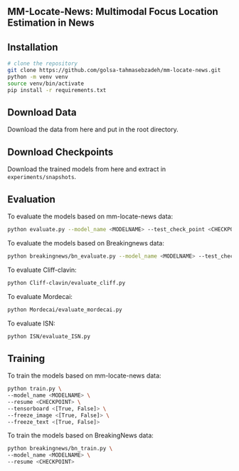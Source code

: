 ## MM-Locate-News: Multimodal Focus Location Estimation in News

## Installation

``` bash
# clone the repository
git clone https://github.com/golsa-tahmasebzadeh/mm-locate-news.git
python -m venv venv
source venv/bin/activate
pip install -r requirements.txt
```
## Download Data
Download the data from here and put in the root directory.

## Download Checkpoints
Download the trained models from here and extract in ``` experiments/snapshots```.

## Evaluation
To evaluate the models based on mm-locate-news data: 
```bash
python evaluate.py --model_name <MODELNAME> --test_check_point <CHECKPOINT>
```
To evaluate the models based on Breakingnews data: 
```bash
python breakingnews/bn_evaluate.py --model_name <MODELNAME> --test_check_point <CHECKPOINT>
```
To evaluate Cliff-clavin: 
```bash
python Cliff-clavin/evaluate_cliff.py
```

To evaluate Mordecai: 
```bash
python Mordecai/evaluate_mordecai.py
```
To evaluate ISN: 
```bash
python ISN/evaluate_ISN.py
```

## Training 
To train the models based on mm-locate-news data:
```bash
python train.py \
--model_name <MODELNAME> \
--resume <CHECKPOINT> \
--tensorboard <[True, False]> \
--freeze_image <[True, False]> \
--freeze_text <[True, False]>
```

To train the models based on BreakingNews data:
```bash
python breakingnews/bn_train.py \
--model_name <MODELNAME> \
--resume <CHECKPOINT> 
```

